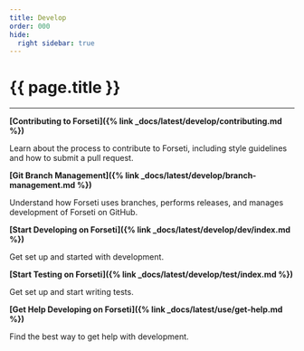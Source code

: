 ```yaml
---
title: Develop
order: 000
hide:
  right sidebar: true
---
```


# {{ page.title }}

---

**[Contributing to Forseti]({% link _docs/latest/develop/contributing.md %})**

Learn about the process to contribute to Forseti, including style guidelines and how to submit
a pull request.

**[Git Branch Management]({% link _docs/latest/develop/branch-management.md %})**

Understand how Forseti uses branches, performs releases, and manages development of Forseti on
GitHub.

**[Start Developing on Forseti]({% link _docs/latest/develop/dev/index.md %})**

Get set up and started with development.

**[Start Testing on Forseti]({% link _docs/latest/develop/test/index.md %})**

Get set up and start writing tests.

**[Get Help Developing on Forseti]({% link _docs/latest/use/get-help.md %})**

Find the best way to get help with development.
